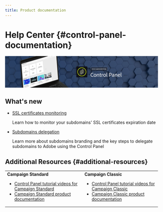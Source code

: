 ```yaml
---
title: Product documentation
---
```


# Help Center {#control-panel-documentation}

![](assets/do-not-localize/banner.png)

## What's new

* [SSL certificates monitoring](subdomains-certificates/using/monitoring-ssl-certificates.md)

    Learn how to monitor your subdomains' SSL certificates expiration date

* [Subdomains delegation](subdomains-certificates/using/subdomains-branding.md)

    Learn more about subdomains branding and the key steps to delegate subdomains to Adobe using the Control Panel

## Additional Resources {#additional-resources}

<table>
    <tr>
        <td><b>Campaign Standard</b><br/>
        <ul>
            <li><a href="https://docs.adobe.com/content/help/en/campaign-learn/campaign-standard-tutorials/administrating/control-panel/control-panel-overview.html">Control Panel tutorial videos for Campaign Standard</a></li>
            <li><a href="https://docs.adobe.com/content/help/en/campaign-standard/using/campaign-standard-home.html">Campaign Standard product documentation</a></li>
        </ul>
        </td>
        <td><b>Campaign Classic</b><br/>
        <ul>
            <li><a href="https://docs.adobe.com/content/help/en/campaign-learn/campaign-classic-tutorials/administrating/control-panel-acc/control-panel-overview.html">Control Panel tutorial videos for Campaign Classic</a></li>
            <li><a href="https://docs.adobe.com/content/help/en/campaign-classic/using/campaign-classic-home.html">Campaign Classic product documentation</a></li>
        </ul>
        </td>
    </tr>
</table>
